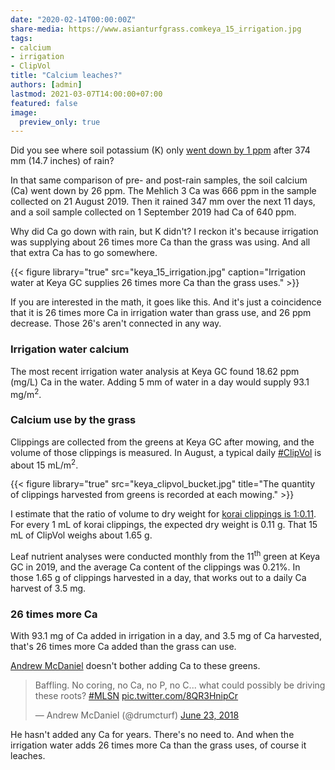 ```yaml
---
date: "2020-02-14T00:00:00Z"
share-media: https://www.asianturfgrass.comkeya_15_irrigation.jpg
tags:
- calcium
- irrigation
- ClipVol
title: "Calcium leaches?"
authors: [admin]
lastmod: 2021-03-07T14:00:00+07:00
featured: false
image:
  preview_only: true
---
```


Did you see where soil potassium (K) only [went down by 1 ppm](https://www.asianturfgrass.com/2020-01-29-potassium-leached-kbc/) after 374 mm (14.7 inches) of rain? 

In that same comparison of pre- and post-rain samples, the soil calcium (Ca) went down by 26 ppm. The Mehlich 3 Ca was 666 ppm in the sample collected on 21 August 2019. Then it rained 347 mm over the next 11 days, and a soil sample collected on 1 September 2019 had Ca of 640 ppm. 

Why did Ca go down with rain, but K didn't? I reckon it's because irrigation was supplying about 26 times more Ca than the grass was using. And all that extra Ca has to go somewhere.

{{< figure library="true" src="keya_15_irrigation.jpg" caption="Irrigation water at Keya GC supplies 26 times more Ca than the grass uses." >}}

If you are interested in the math, it goes like this. And it's just a coincidence that it is 26 times more Ca in irrigation water than grass use, and 26 ppm decrease. Those 26's aren't connected in any way.

### Irrigation water calcium

The most recent irrigation water analysis at Keya GC found 18.62 ppm (mg/L) Ca in the water. Adding 5 mm of water in a day would supply 93.1 mg/m<sup>2</sup>.

### Calcium use by the grass

Clippings are collected from the greens at Keya GC after mowing, and the volume of those clippings is measured. In August, a typical daily [#ClipVol](https://twitter.com/search?q=%23clipvol&src=hashtag_click) is about 15 mL/m<sup>2</sup>. 

{{< figure library="true" src="keya_clipvol_bucket.jpg" title="The quantity of clippings harvested from greens is recorded at each mowing." >}}

I estimate that the ratio of volume to dry weight for [korai clippings is 1:0.11](https://micahwoods.github.io/buckets/june-2017-clipping-volume-report.html#estimating-nutrient-use-and-harvest). For every 1 mL of korai clippings, the expected dry weight is 0.11 g. That 15 mL of ClipVol weighs about 1.65 g. 

Leaf nutrient analyses were conducted monthly from the 11<sup>th</sup> green at Keya GC in 2019, and the average Ca content of the clippings was 0.21%. In those 1.65 g of clippings harvested in a day, that works out to a daily Ca harvest of 3.5 mg.

### 26 times more Ca

With 93.1 mg of Ca added in irrigation in a day, and 3.5 mg of Ca harvested, that's 26 times more Ca added than the grass can use. 

[Andrew McDaniel](https://twitter.com/drumcturf/status/1010330051689107456) doesn't bother adding Ca to these greens.

<blockquote class="twitter-tweet"><p lang="en" dir="ltr">Baffling. No coring, no Ca, no P, no C... what could possibly be driving these roots? <a href="https://twitter.com/hashtag/MLSN?src=hash&amp;ref_src=twsrc%5Etfw">#MLSN</a> <a href="https://t.co/8QR3HnipCr">pic.twitter.com/8QR3HnipCr</a></p>&mdash; Andrew McDaniel (@drumcturf) <a href="https://twitter.com/drumcturf/status/1010330051689107456?ref_src=twsrc%5Etfw">June 23, 2018</a></blockquote> <script async src="https://platform.twitter.com/widgets.js" charset="utf-8"></script> 

He hasn't added any Ca for years. There's no need to. And when the irrigation water adds 26 times more Ca than the grass uses, of course it leaches.
